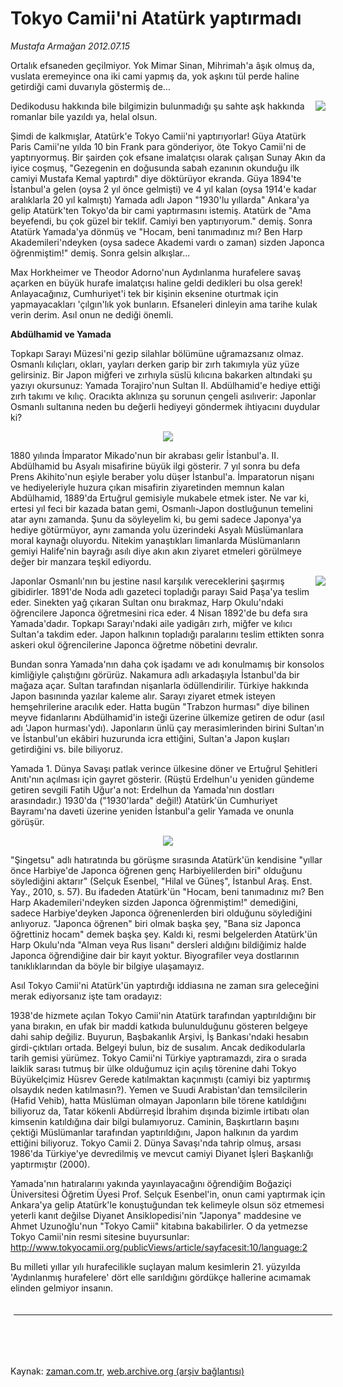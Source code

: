 # Tokyo Camii'ni Atatürk yaptırmadı

*Mustafa Armağan 2012.07.15*

<td class="columnist-detail">
<p>Ortalık efsaneden geçilmiyor. Yok Mimar Sinan, Mihrimah'a âşık olmuş da, vuslata eremeyince ona iki cami yapmış da, yok aşkını tül perde haline getirdiği cami duvarıyla göstermiş de...</p>
<p>
<div id="haberMetinDiv">
<p align="center"><img align="right" border="0" src="http://web.archive.org/web/20120906024029im_/http://medya.zaman.com.tr/2012/07/15/armagan-02.jpg"/>
<p>Dedikodusu hakkında bile bilgimizin bulunmadığı şu sahte aşk hakkında romanlar bile yazıldı ya, helal olsun.
<p>Şimdi de kalkmışlar, Atatürk'e Tokyo Camii'ni yaptırıyorlar! Güya Atatürk Paris Camii'ne yılda 10 bin Frank para gönderiyor, öte Tokyo Camii'ni de yaptırıyormuş. Bir şairden çok efsane imalatçısı olarak çalışan Sunay Akın da iyice coşmuş, "Gezegenin en doğusunda sabah ezanının okunduğu ilk camiyi Mustafa Kemal yaptırdı" diye döktürüyor ekranda. Güya 1894'te İstanbul'a gelen (oysa 2 yıl önce gelmişti) ve 4 yıl kalan (oysa 1914'e kadar aralıklarla 20 yıl kalmıştı) Yamada adlı Japon "1930'lu yıllarda" Ankara'ya gelip Atatürk'ten Tokyo'da bir cami yaptırmasını istemiş. Atatürk de "Ama beyefendi, bu çok güzel bir teklif. Camiyi ben yaptırıyorum." demiş. Sonra Atatürk Yamada'ya dönmüş ve "Hocam, beni tanımadınız mı? Ben Harp Akademileri'ndeyken (oysa sadece Akademi vardı o zaman) sizden Japonca öğrenmiştim!" demiş. Sonra gelsin alkışlar... 

<p>Max Horkheimer ve Theodor Adorno'nun Aydınlanma hurafelere savaş açarken en büyük hurafe imalatçısı haline geldi dedikleri bu olsa gerek! Anlayacağınız, Cumhuriyet'i tek bir kişinin eksenine oturtmak için yapmayacakları 'çılgın'lık yok bunların. Efsaneleri dinleyin ama tarihe kulak verin derim. Asıl onun ne dediği önemli. 
<p><b>Abdülhamid ve Yamada</b>
<p>Topkapı Sarayı Müzesi'ni gezip silahlar bölümüne uğramazsanız olmaz. Osmanlı kılıçları, okları, yayları derken garip bir zırh takımıyla yüz yüze gelirsiniz. Bir Japon miğferi ve zırhıyla süslü kılıcına bakarken altındaki şu yazıyı okursunuz: Yamada Torajiro'nun Sultan II. Abdülhamid'e hediye ettiği zırh takımı ve kılıç. Oracıkta aklınıza şu sorunun çengeli asılıverir: Japonlar Osmanlı sultanına neden bu değerli hediyeyi göndermek ihtiyacını duydular ki?
<p align="center"><img border="0" src="http://web.archive.org/web/20120906024029im_/http://medya.zaman.com.tr/2012/07/15/armagan-03.jpg"/>
<p>1880 yılında İmparator Mikado'nun bir akrabası gelir İstanbul'a. II. Abdülhamid bu Asyalı misafirine büyük ilgi gösterir. 7 yıl sonra bu defa Prens Akihito'nun eşiyle beraber yolu düşer İstanbul'a. İmparatorun nişanı ve hediyeleriyle huzura çıkan misafirin ziyaretinden memnun kalan Abdülhamid, 1889'da Ertuğrul gemisiyle mukabele etmek ister. Ne var ki, ertesi yıl feci bir kazada batan gemi, Osmanlı-Japon dostluğunun temelini atar aynı zamanda. Şunu da söyleyelim ki, bu gemi sadece Japonya'ya hediye götürmüyor, aynı zamanda yolu üzerindeki Asyalı Müslümanlara moral kaynağı oluyordu. Nitekim yanaştıkları limanlarda Müslümanların gemiyi Halife'nin bayrağı asılı diye akın akın ziyaret etmeleri görülmeye değer bir manzara teşkil ediyordu.
<p><img align="right" border="0" src="http://web.archive.org/web/20120906024029im_/http://medya.zaman.com.tr/2012/07/15/armagan-05.jpg"/>Japonlar Osmanlı'nın bu jestine nasıl karşılık vereceklerini şaşırmış gibidirler. 1891'de Noda adlı gazeteci topladığı parayı Said Paşa'ya teslim eder. Sinekten yağ çıkaran Sultan onu bırakmaz, Harp Okulu'ndaki öğrencilere Japonca öğretmesini rica eder. 4 Nisan 1892'de bu defa sıra Yamada'dadır. Topkapı Sarayı'ndaki aile yadigârı zırh, miğfer ve kılıcı Sultan'a takdim eder. Japon halkının topladığı paralarını teslim ettikten sonra askeri okul öğrencilerine Japonca öğretme nöbetini devralır. 

<p>Bundan sonra Yamada'nın daha çok işadamı ve adı konulmamış bir konsolos kimliğiyle çalıştığını görürüz. Nakamura adlı arkadaşıyla İstanbul'da bir mağaza açar. Sultan tarafından nişanlarla ödüllendirilir. Türkiye hakkında Japon basınında yazılar kaleme alır. Sarayı ziyaret etmek isteyen hemşehrilerine aracılık eder. Hatta bugün "Trabzon hurması" diye bilinen meyve fidanlarını Abdülhamid'in isteği üzerine ülkemize getiren de odur (asıl adı 'Japon hurması'ydı). Japonların ünlü çay merasimlerinden birini Sultan'ın ve İstanbul'un ekâbiri huzurunda icra ettiğini, Sultan'a Japon kuşları getirdiğini vs. bile biliyoruz.
<p>Yamada 1. Dünya Savaşı patlak verince ülkesine döner ve Ertuğrul Şehitleri Anıtı'nın açılması için gayret gösterir. (Rüştü Erdelhun'u yeniden gündeme getiren sevgili Fatih Uğur'a not: Erdelhun da Yamada'nın dostları arasındadır.) 1930'da ("1930'larda" değil!) Atatürk'ün Cumhuriyet Bayramı'na daveti üzerine yeniden İstanbul'a gelir Yamada ve onunla görüşür.<p align="center">
<img border="0" src="http://web.archive.org/web/20120906024029im_/http://medya.zaman.com.tr/2012/07/15/armagan-03.jpg"/><p>"Şingetsu" adlı hatıratında bu görüşme sırasında Atatürk'ün kendisine "yıllar önce Harbiye'de Japonca öğrenen genç Harbiyelilerden biri" olduğunu söylediğini aktarır" (Selçuk Esenbel, "Hilal ve Güneş", İstanbul Araş. Enst. Yay., 2010, s. 57). Bu ifadeden Atatürk'ün "Hocam, beni tanımadınız mı? Ben Harp Akademileri'ndeyken sizden Japonca öğrenmiştim!" demediğini, sadece Harbiye'deyken Japonca öğrenenlerden biri olduğunu söylediğini anlıyoruz. "Japonca öğrenen" biri olmak başka şey, "Bana siz Japonca öğrettiniz hocam" demek başka şey. Kaldı ki, resmi belgelerden Atatürk'ün Harp Okulu'nda "Alman veya Rus lisanı" dersleri aldığını bildiğimiz halde Japonca öğrendiğine dair bir kayıt yoktur. Biyografiler veya dostlarının tanıklıklarından da böyle bir bilgiye ulaşamayız.
<p>Asıl Tokyo Camii'ni Atatürk'ün yaptırdığı iddiasına ne zaman sıra geleceğini merak ediyorsanız işte tam oradayız:
<p>1938'de hizmete açılan Tokyo Camii'nin Atatürk tarafından yaptırıldığını bir yana bırakın, en ufak bir maddi katkıda bulunulduğunu gösteren belgeye dahi sahip değiliz. Buyurun, Başbakanlık Arşivi, İş Bankası'ndaki hesabın girdi-çıktıları ortada. Belgeyi bulun, biz de susalım. Ancak dedikodularla tarih gemisi yürümez. Tokyo Camii'ni Türkiye yaptıramazdı, zira o sırada laiklik sarası tutmuş bir ülke olduğumuz için açılış törenine dahi Tokyo Büyükelçimiz Hüsrev Gerede katılmaktan kaçınmıştı (camiyi biz yaptırmış olsaydık neden katılmasın?). Yemen ve Suudi Arabistan'dan temsilcilerin (Hafid Vehib), hatta Müslüman olmayan Japonların bile törene katıldığını biliyoruz da, Tatar kökenli Abdürreşid İbrahim dışında bizimle irtibatı olan kimsenin katıldığına dair bilgi bulamıyoruz. Caminin, Başkırtların başını çektiği Müslümanlar tarafından yaptırıldığını, Japon halkının da yardım ettiğini biliyoruz. Tokyo Camii 2. Dünya Savaşı'nda tahrip olmuş, arsası 1986'da Türkiye'ye devredilmiş ve mevcut camiyi Diyanet İşleri Başkanlığı yaptırmıştır (2000).
<p>Yamada'nın hatıralarını yakında yayınlayacağını öğrendiğim Boğaziçi Üniversitesi Öğretim Üyesi Prof. Selçuk Esenbel'in, onun cami yaptırmak için Ankara'ya gelip Atatürk'le konuştuğundan tek kelimeyle olsun söz etmemesi yeterli kanıt değilse Diyanet Ansiklopedisi'nin "Japonya" maddesine ve Ahmet Uzunoğlu'nun "Tokyo Camii" kitabına bakabilirler. O da yetmezse Tokyo Camii'nin resmi sitesine buyursunlar: 
<a href="http://web.archive.org/web/20120906024029/http://www.tokyocamii.org/publicViews/article/sayfacesit:10/language:2" target="_blank">http://www.tokyocamii.org/publicViews/article/sayfacesit:10/language:2</a> 
<p>Bu milleti yıllar yılı hurafecilikle suçlayan malum kesimlerin 21. yüzyılda 'Aydınlanmış hurafelere' dört elle sarıldığını gördükçe hallerine acımamak elinden gelmiyor insanın.</p></p></p></p></p></p></p></p></p></p></p></p></p></p></p></p></p></div>
</p>

<div class="latest-news-main" style="font-size:11pt;width:510px;padding:5px;">
<hr color="#333333" size="1"/>

</div>

<p><br>
		 </br></p></td>

Kaynak: [zaman.com.tr](http://zaman.com.tr/yazar.do?yazino=1317921), [web.archive.org (arşiv bağlantısı)](http://web.archive.org/web/20120906024029/http://www.zaman.com.tr:80/yazar.do?yazino=1317921)
